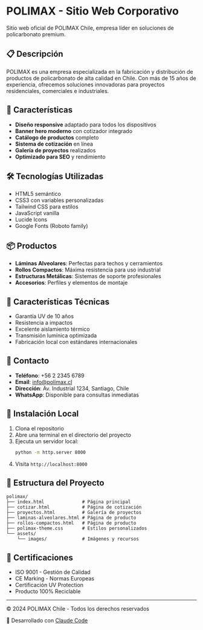 # POLIMAX - Sitio Web Corporativo

Sitio web oficial de POLIMAX Chile, empresa líder en soluciones de policarbonato premium.

## 📋 Descripción

POLIMAX es una empresa especializada en la fabricación y distribución de productos de policarbonato de alta calidad en Chile. Con más de 15 años de experiencia, ofrecemos soluciones innovadoras para proyectos residenciales, comerciales e industriales.

## 🚀 Características

- **Diseño responsive** adaptado para todos los dispositivos
- **Banner hero moderno** con cotizador integrado
- **Catálogo de productos** completo
- **Sistema de cotización** en línea
- **Galería de proyectos** realizados
- **Optimizado para SEO** y rendimiento

## 🛠️ Tecnologías Utilizadas

- HTML5 semántico
- CSS3 con variables personalizadas
- Tailwind CSS para estilos
- JavaScript vanilla
- Lucide Icons
- Google Fonts (Roboto family)

## 📦 Productos

- **Láminas Alveolares**: Perfectas para techos y cerramientos
- **Rollos Compactos**: Máxima resistencia para uso industrial
- **Estructuras Metálicas**: Sistemas de soporte profesionales
- **Accesorios**: Perfiles y elementos de montaje

## 🎯 Características Técnicas

- Garantía UV de 10 años
- Resistencia a impactos
- Excelente aislamiento térmico
- Transmisión lumínica optimizada
- Fabricación local con estándares internacionales

## 📱 Contacto

- **Teléfono**: +56 2 2345 6789
- **Email**: info@polimax.cl
- **Dirección**: Av. Industrial 1234, Santiago, Chile
- **WhatsApp**: Disponible para consultas inmediatas

## 🔧 Instalación Local

1. Clona el repositorio
2. Abre una terminal en el directorio del proyecto
3. Ejecuta un servidor local:
   ```bash
   python -m http.server 8000
   ```
4. Visita `http://localhost:8000`

## 📄 Estructura del Proyecto

```
polimax/
├── index.html              # Página principal
├── cotizar.html            # Página de cotización
├── proyectos.html          # Galería de proyectos
├── laminas-alveolares.html # Página de producto
├── rollos-compactos.html   # Página de producto
├── polimax-theme.css       # Estilos personalizados
└── assets/
    └── images/             # Imágenes y recursos
```

## 🌟 Certificaciones

- ISO 9001 - Gestión de Calidad
- CE Marking - Normas Europeas
- Certificación UV Protection
- Producto 100% Reciclable

---

© 2024 POLIMAX Chile - Todos los derechos reservados

🤖 Desarrollado con [Claude Code](https://claude.ai/code)